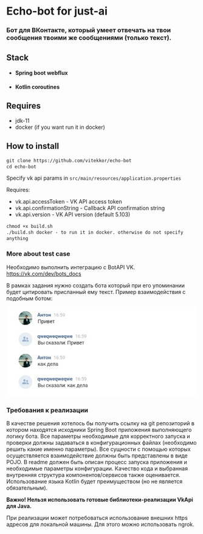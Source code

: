 # Echo-bot for just-ai

### Бот для ВКонтакте, который умеет отвечать на твои сообщения твоими же сообщениями (только текст).


## Stack
* #### Spring boot webflux
* #### Kotlin coroutines

## Requires

* jdk-11
* docker (if you want run it in docker)

## How to install

```
git clone https://github.com/vitekkor/echo-bot
cd echo-bot
```
Specify vk api params in `src/main/resources/application.properties`

Requires: 
* vk.api.accessToken - VK API access token
* vk.api.confirmationString - Callback API confirmation string
* vk.api.version - VK API version (default 5.103) 

```
chmod +x build.sh
./build.sh docker - to run it in docker. otherwise do not specify anything
```

### More about test case

Необходимо выполнить интеграцию с BotAPI VK. https://vk.com/dev/bots_docs

В рамках задания нужно создать бота который при его упоминании будет цитировать присланный ему текст. Пример взаимодействия с подобным ботом:

![example](example.jpg)


### Требования к реализации
В качестве решения хотелось бы получить ссылку на git репозиторий в котором находятся исходники Spring Boot приложения выполняющего логику бота.
Все параметры необходимые для корректного запуска и проверки должны задаваться в конфигурационных файлах (необходимо решить какие именно параметры).
Все сущности с помощью которых осуществляется взаимодействие должны быть представлены в виде POJO.
В readme должен быть описан процесс запуска приложения и необходимые параметры конфигурации.
Качество кода и выбранная внутренняя структура компонентов/сервисов также оценивается.
Использование языка Kotlin будет преимуществом (но не является обязательным).

**Важно! Нельзя использовать готовые библиотеки-реализации VkApi для Java.**

При реализации может потребоваться использование внешних https адресов для локальной машины. Для этого можно использовать ngrok.
